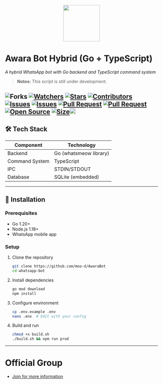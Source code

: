 
<div align="center"><img src="https://files.catbox.moe/ugs4hj.jpg" width="120"></div>

# Awara Bot Hybrid (Go + TypeScript)
 
*A hybrid WhatsApp bot with Go backend and TypeScript command system*
> **Notes:** This script is still under development.

<img title="Forks" src="https://img.shields.io/github/forks/moo-d/AwaraBot?label=Forks&color=blue&style=flat-square"></a>
<a href="https://github.com/moo-d/AwaraBot/watchers"><img title="Watchers" src="https://img.shields.io/github/watchers/moo-d/AwaraBot?label=Watchers&color=green&style=flat-square"></a>
<a href="https://github.com/moo-d/AwaraBot/stargazers"><img title="Stars" src="https://img.shields.io/github/stars/moo-d/AwaraBot?label=Stars&color=yellow&style=flat-square"></a>
<a href="https://github.com/moo-d/AwaraBot/graphs/contributors"><img title="Contributors" src="https://img.shields.io/github/contributors/moo-d/AwaraBot?label=Contributors&color=blue&style=flat-square"></a>
<a href="https://github.com/moo-d/AwaraBot/issues"><img title="Issues" src="https://img.shields.io/github/issues/moo-d/AwaraBot?label=Issues&color=success&style=flat-square"></a>
<a href="https://github.com/moo-d/AwaraBot/issues?q=is%3Aissue+is%3Aclosed"><img title="Issues" src="https://img.shields.io/github/issues-closed/moo-d/AwaraBot?label=Issues&color=red&style=flat-square"></a>
<a href="https://github.com/moo-d/AwaraBot/pulls"><img title="Pull Request" src="https://img.shields.io/github/issues-pr/moo-d/AwaraBot?label=PullRequest&color=success&style=flat-square"></a>
<a href="https://github.com/moo-d/AwaraBot/pulls?q=is%3Apr+is%3Aclosed"><img title="Pull Request" src="https://img.shields.io/github/issues-pr-closed/moo-d/AwaraBot?label=PullRequest&color=red&style=flat-square"></a>
<a href="https://github.com/moo-d/AwaraBot"><img title="Open Source" src="https://badges.frapsoft.com/os/v2/open-source.svg?v=103"></a>
<a href="https://github.com/moo-d/AwaraBot/"><img title="Size" src="https://img.shields.io/github/repo-size/moo-d/AwaraBot?style=flat-square&color=green"></a><a href="https://github.com/moo-d/AwaraBot/graphs/commit-activity"><img height="20" src="https://img.shields.io/badge/Maintained%3F-yes-green.svg"></a>&nbsp;&nbsp;
---
<!--## 🔥 Features -->

## 🛠️ Tech Stack

| Component       | Technology               |
|-----------------|--------------------------|
| Backend         | Go (whatsmeow library)   |
| Command System  | TypeScript               |
| IPC             | STDIN/STDOUT             |
| Database        | SQLite (embedded)        |
---
## 🚀 Installation

### Prerequisites
- Go 1.20+
- Node.js 1.18+
- WhatsApp mobile app

### Setup
1. Clone the repository
   ```bash
   git clone https://github.com/moo-d/AwaraBot
   cd whatsapp-bot
   ```

2. Install dependencies
   ```bash
   go mod download
   npm install
   ```

3. Configure environment
   ```bash
   cp .env.example .env
   nano .env  # Edit with your config
   ```

4. Build and run
   ```bash
   chmod +x build.sh
   ./build.sh && npm run prod
   ```
---
# Official Group
- [Join for more information ](https://chat.whatsapp.com/L1xOwYMceo64Ff8958Q1rT)